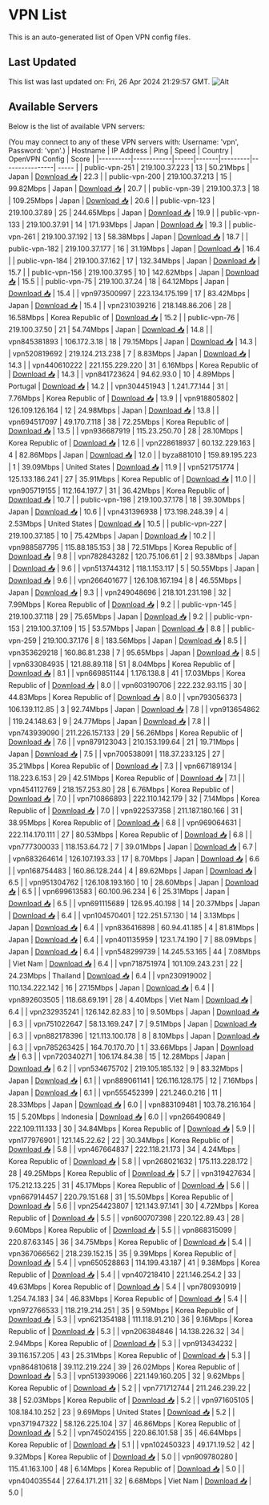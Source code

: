 # VPN List

This is an auto-generated list of Open VPN config files.

## Last Updated

This list was last updated on: Fri, 26 Apr 2024 21:29:57 GMT.
![Alt](https://repobeats.axiom.co/api/embed/186b98318ef1479477931607c1ad7d823f12451f.svg "Repobeats analytics image")

## Available Servers

Below is the list of available VPN servers:

(You may connect to any of these VPN servers with: Username: 'vpn', Password: 'vpn'.)
| Hostname | IP Address | Ping | Speed | Country | OpenVPN Config | Score |
|----------|------------|------|-------|---------|----------------| ----- |
| public-vpn-251 | 219.100.37.223 | 13 | 50.21Mbps | Japan | [Download 📥](./configs/server_0_JP.ovpn) | 22.3 |
| public-vpn-200 | 219.100.37.213 | 15 | 99.82Mbps | Japan | [Download 📥](./configs/server_1_JP.ovpn) | 20.7 |
| public-vpn-39 | 219.100.37.3 | 18 | 109.25Mbps | Japan | [Download 📥](./configs/server_2_JP.ovpn) | 20.6 |
| public-vpn-123 | 219.100.37.89 | 25 | 244.65Mbps | Japan | [Download 📥](./configs/server_3_JP.ovpn) | 19.9 |
| public-vpn-133 | 219.100.37.91 | 14 | 171.93Mbps | Japan | [Download 📥](./configs/server_4_JP.ovpn) | 19.3 |
| public-vpn-261 | 219.100.37.192 | 13 | 58.38Mbps | Japan | [Download 📥](./configs/server_5_JP.ovpn) | 18.7 |
| public-vpn-182 | 219.100.37.177 | 16 | 31.19Mbps | Japan | [Download 📥](./configs/server_6_JP.ovpn) | 16.4 |
| public-vpn-184 | 219.100.37.162 | 17 | 132.34Mbps | Japan | [Download 📥](./configs/server_7_JP.ovpn) | 15.7 |
| public-vpn-156 | 219.100.37.95 | 10 | 142.62Mbps | Japan | [Download 📥](./configs/server_8_JP.ovpn) | 15.5 |
| public-vpn-75 | 219.100.37.24 | 18 | 64.12Mbps | Japan | [Download 📥](./configs/server_9_JP.ovpn) | 15.4 |
| vpn973500997 | 223.134.175.199 | 17 | 83.42Mbps | Japan | [Download 📥](./configs/server_10_JP.ovpn) | 15.4 |
| vpn231039216 | 218.148.86.206 | 28 | 16.58Mbps | Korea Republic of | [Download 📥](./configs/server_11_KR.ovpn) | 15.2 |
| public-vpn-76 | 219.100.37.50 | 21 | 54.74Mbps | Japan | [Download 📥](./configs/server_12_JP.ovpn) | 14.8 |
| vpn845381893 | 106.172.3.18 | 18 | 79.15Mbps | Japan | [Download 📥](./configs/server_13_JP.ovpn) | 14.3 |
| vpn520819692 | 219.124.213.238 | 7 | 8.83Mbps | Japan | [Download 📥](./configs/server_14_JP.ovpn) | 14.3 |
| vpn440610222 | 221.155.229.220 | 31 | 6.16Mbps | Korea Republic of | [Download 📥](./configs/server_15_KR.ovpn) | 14.3 |
| vpn841723624 | 94.62.93.0 | 10 | 4.89Mbps | Portugal | [Download 📥](./configs/server_16_PT.ovpn) | 14.2 |
| vpn304451943 | 1.241.77.144 | 31 | 7.76Mbps | Korea Republic of | [Download 📥](./configs/server_17_KR.ovpn) | 13.9 |
| vpn918805802 | 126.109.126.164 | 12 | 24.98Mbps | Japan | [Download 📥](./configs/server_18_JP.ovpn) | 13.8 |
| vpn694517097 | 49.170.7.118 | 38 | 72.25Mbps | Korea Republic of | [Download 📥](./configs/server_19_KR.ovpn) | 13.5 |
| vpn936687919 | 115.23.250.70 | 28 | 28.10Mbps | Korea Republic of | [Download 📥](./configs/server_20_KR.ovpn) | 12.6 |
| vpn228618937 | 60.132.229.163 | 4 | 82.86Mbps | Japan | [Download 📥](./configs/server_21_JP.ovpn) | 12.0 |
| byza881010 | 159.89.195.223 | 1 | 39.09Mbps | United States | [Download 📥](./configs/server_22_US.ovpn) | 11.9 |
| vpn521751774 | 125.133.186.241 | 27 | 35.91Mbps | Korea Republic of | [Download 📥](./configs/server_23_KR.ovpn) | 11.0 |
| vpn905719155 | 112.164.197.7 | 31 | 36.42Mbps | Korea Republic of | [Download 📥](./configs/server_24_KR.ovpn) | 10.7 |
| public-vpn-198 | 219.100.37.178 | 18 | 39.30Mbps | Japan | [Download 📥](./configs/server_25_JP.ovpn) | 10.6 |
| vpn431396938 | 173.198.248.39 | 4 | 2.53Mbps | United States | [Download 📥](./configs/server_26_US.ovpn) | 10.5 |
| public-vpn-227 | 219.100.37.185 | 10 | 75.42Mbps | Japan | [Download 📥](./configs/server_27_JP.ovpn) | 10.2 |
| vpn988587795 | 115.88.185.153 | 38 | 72.51Mbps | Korea Republic of | [Download 📥](./configs/server_28_KR.ovpn) | 9.8 |
| vpn782843282 | 120.75.106.61 | 2 | 93.38Mbps | Japan | [Download 📥](./configs/server_29_JP.ovpn) | 9.6 |
| vpn513744312 | 118.1.153.117 | 5 | 50.55Mbps | Japan | [Download 📥](./configs/server_30_JP.ovpn) | 9.6 |
| vpn266401677 | 126.108.167.194 | 8 | 46.55Mbps | Japan | [Download 📥](./configs/server_31_JP.ovpn) | 9.3 |
| vpn249048696 | 218.101.231.198 | 32 | 7.99Mbps | Korea Republic of | [Download 📥](./configs/server_32_KR.ovpn) | 9.2 |
| public-vpn-145 | 219.100.37.118 | 29 | 75.65Mbps | Japan | [Download 📥](./configs/server_33_JP.ovpn) | 9.2 |
| public-vpn-153 | 219.100.37.109 | 15 | 53.57Mbps | Japan | [Download 📥](./configs/server_34_JP.ovpn) | 8.8 |
| public-vpn-259 | 219.100.37.176 | 8 | 183.56Mbps | Japan | [Download 📥](./configs/server_35_JP.ovpn) | 8.5 |
| vpn353629218 | 160.86.81.238 | 7 | 95.65Mbps | Japan | [Download 📥](./configs/server_36_JP.ovpn) | 8.5 |
| vpn633084935 | 121.88.89.118 | 51 | 8.04Mbps | Korea Republic of | [Download 📥](./configs/server_37_KR.ovpn) | 8.1 |
| vpn669851144 | 1.176.138.8 | 41 | 17.03Mbps | Korea Republic of | [Download 📥](./configs/server_38_KR.ovpn) | 8.0 |
| vpn603190706 | 222.232.93.115 | 30 | 44.83Mbps | Korea Republic of | [Download 📥](./configs/server_39_KR.ovpn) | 8.0 |
| vpn793056373 | 106.139.112.85 | 3 | 92.74Mbps | Japan | [Download 📥](./configs/server_40_JP.ovpn) | 7.8 |
| vpn913654862 | 119.24.148.63 | 9 | 24.77Mbps | Japan | [Download 📥](./configs/server_41_JP.ovpn) | 7.8 |
| vpn743939090 | 211.226.157.133 | 29 | 56.26Mbps | Korea Republic of | [Download 📥](./configs/server_42_KR.ovpn) | 7.6 |
| vpn879123043 | 210.153.199.64 | 21 | 19.71Mbps | Japan | [Download 📥](./configs/server_43_JP.ovpn) | 7.5 |
| vpn700538091 | 118.37.233.125 | 27 | 35.21Mbps | Korea Republic of | [Download 📥](./configs/server_44_KR.ovpn) | 7.3 |
| vpn667189134 | 118.223.6.153 | 29 | 42.51Mbps | Korea Republic of | [Download 📥](./configs/server_45_KR.ovpn) | 7.1 |
| vpn454112769 | 218.157.253.80 | 28 | 6.76Mbps | Korea Republic of | [Download 📥](./configs/server_46_KR.ovpn) | 7.0 |
| vpn710866893 | 222.110.142.179 | 32 | 7.14Mbps | Korea Republic of | [Download 📥](./configs/server_47_KR.ovpn) | 7.0 |
| vpn922537358 | 211.187.180.166 | 31 | 38.95Mbps | Korea Republic of | [Download 📥](./configs/server_48_KR.ovpn) | 6.8 |
| vpn969064631 | 222.114.170.111 | 27 | 80.53Mbps | Korea Republic of | [Download 📥](./configs/server_49_KR.ovpn) | 6.8 |
| vpn777300033 | 118.153.64.72 | 7 | 39.01Mbps | Japan | [Download 📥](./configs/server_50_JP.ovpn) | 6.7 |
| vpn683264614 | 126.107.193.33 | 17 | 8.70Mbps | Japan | [Download 📥](./configs/server_51_JP.ovpn) | 6.6 |
| vpn168754483 | 160.86.128.244 | 4 | 89.62Mbps | Japan | [Download 📥](./configs/server_52_JP.ovpn) | 6.5 |
| vpn951304762 | 126.108.193.160 | 10 | 28.60Mbps | Japan | [Download 📥](./configs/server_53_JP.ovpn) | 6.5 |
| vpn699613583 | 60.100.96.234 | 6 | 25.31Mbps | Japan | [Download 📥](./configs/server_54_JP.ovpn) | 6.5 |
| vpn691115689 | 126.95.40.198 | 14 | 20.37Mbps | Japan | [Download 📥](./configs/server_55_JP.ovpn) | 6.4 |
| vpn104570401 | 122.251.57.130 | 14 | 3.13Mbps | Japan | [Download 📥](./configs/server_56_JP.ovpn) | 6.4 |
| vpn836416898 | 60.94.41.185 | 4 | 81.81Mbps | Japan | [Download 📥](./configs/server_57_JP.ovpn) | 6.4 |
| vpn401135959 | 123.1.74.190 | 7 | 88.09Mbps | Japan | [Download 📥](./configs/server_58_JP.ovpn) | 6.4 |
| vpn548299739 | 14.245.53.165 | 44 | 7.08Mbps | Viet Nam | [Download 📥](./configs/server_59_VN.ovpn) | 6.4 |
| vpn718751974 | 101.109.243.231 | 22 | 24.23Mbps | Thailand | [Download 📥](./configs/server_60_TH.ovpn) | 6.4 |
| vpn230919002 | 110.134.222.142 | 16 | 27.15Mbps | Japan | [Download 📥](./configs/server_61_JP.ovpn) | 6.4 |
| vpn892603505 | 118.68.69.191 | 28 | 4.40Mbps | Viet Nam | [Download 📥](./configs/server_62_VN.ovpn) | 6.4 |
| vpn232935241 | 126.142.82.83 | 10 | 9.50Mbps | Japan | [Download 📥](./configs/server_63_JP.ovpn) | 6.3 |
| vpn751022647 | 58.13.169.247 | 7 | 9.51Mbps | Japan | [Download 📥](./configs/server_64_JP.ovpn) | 6.3 |
| vpn882178396 | 121.113.100.178 | 8 | 8.10Mbps | Japan | [Download 📥](./configs/server_65_JP.ovpn) | 6.3 |
| vpn785263425 | 164.70.170.70 | 1 | 33.66Mbps | Japan | [Download 📥](./configs/server_66_JP.ovpn) | 6.3 |
| vpn720340271 | 106.174.84.38 | 15 | 12.28Mbps | Japan | [Download 📥](./configs/server_67_JP.ovpn) | 6.2 |
| vpn534675702 | 219.105.185.132 | 9 | 83.32Mbps | Japan | [Download 📥](./configs/server_68_JP.ovpn) | 6.1 |
| vpn889061141 | 126.116.128.175 | 12 | 7.16Mbps | Japan | [Download 📥](./configs/server_69_JP.ovpn) | 6.1 |
| vpn555452399 | 221.246.0.216 | 11 | 28.33Mbps | Japan | [Download 📥](./configs/server_70_JP.ovpn) | 6.0 |
| vpn883109481 | 103.78.216.164 | 15 | 5.20Mbps | Indonesia | [Download 📥](./configs/server_71_ID.ovpn) | 6.0 |
| vpn266490849 | 222.109.111.133 | 30 | 34.84Mbps | Korea Republic of | [Download 📥](./configs/server_72_KR.ovpn) | 5.9 |
| vpn177976901 | 121.145.22.62 | 22 | 30.34Mbps | Korea Republic of | [Download 📥](./configs/server_73_KR.ovpn) | 5.8 |
| vpn467664837 | 222.118.21.173 | 34 | 4.24Mbps | Korea Republic of | [Download 📥](./configs/server_74_KR.ovpn) | 5.8 |
| vpn268021632 | 175.113.228.172 | 28 | 49.25Mbps | Korea Republic of | [Download 📥](./configs/server_75_KR.ovpn) | 5.7 |
| vpn319427634 | 175.212.13.225 | 31 | 45.17Mbps | Korea Republic of | [Download 📥](./configs/server_76_KR.ovpn) | 5.6 |
| vpn667914457 | 220.79.151.68 | 31 | 15.50Mbps | Korea Republic of | [Download 📥](./configs/server_77_KR.ovpn) | 5.6 |
| vpn254423807 | 121.143.97.141 | 30 | 4.72Mbps | Korea Republic of | [Download 📥](./configs/server_78_KR.ovpn) | 5.5 |
| vpn600707398 | 220.122.89.43 | 28 | 9.60Mbps | Korea Republic of | [Download 📥](./configs/server_79_KR.ovpn) | 5.5 |
| vpn868315099 | 220.87.63.145 | 36 | 34.75Mbps | Korea Republic of | [Download 📥](./configs/server_80_KR.ovpn) | 5.4 |
| vpn367066562 | 218.239.152.15 | 35 | 9.39Mbps | Korea Republic of | [Download 📥](./configs/server_81_KR.ovpn) | 5.4 |
| vpn650528863 | 114.199.43.187 | 41 | 9.38Mbps | Korea Republic of | [Download 📥](./configs/server_82_KR.ovpn) | 5.4 |
| vpn407218410 | 221.146.254.2 | 33 | 49.63Mbps | Korea Republic of | [Download 📥](./configs/server_83_KR.ovpn) | 5.4 |
| vpn780930919 | 1.254.74.183 | 34 | 46.83Mbps | Korea Republic of | [Download 📥](./configs/server_84_KR.ovpn) | 5.4 |
| vpn972766533 | 118.219.214.251 | 35 | 9.59Mbps | Korea Republic of | [Download 📥](./configs/server_85_KR.ovpn) | 5.3 |
| vpn621354188 | 111.118.91.210 | 36 | 9.16Mbps | Korea Republic of | [Download 📥](./configs/server_86_KR.ovpn) | 5.3 |
| vpn206384846 | 14.138.226.32 | 34 | 2.94Mbps | Korea Republic of | [Download 📥](./configs/server_87_KR.ovpn) | 5.3 |
| vpn913434232 | 39.116.157.205 | 43 | 25.31Mbps | Korea Republic of | [Download 📥](./configs/server_88_KR.ovpn) | 5.3 |
| vpn864810618 | 39.112.219.224 | 39 | 26.02Mbps | Korea Republic of | [Download 📥](./configs/server_89_KR.ovpn) | 5.3 |
| vpn513939066 | 221.149.160.205 | 32 | 9.62Mbps | Korea Republic of | [Download 📥](./configs/server_90_KR.ovpn) | 5.2 |
| vpn771712744 | 211.246.239.22 | 38 | 52.03Mbps | Korea Republic of | [Download 📥](./configs/server_91_KR.ovpn) | 5.2 |
| vpn971605105 | 108.184.10.252 | 23 | 9.69Mbps | United States | [Download 📥](./configs/server_92_US.ovpn) | 5.2 |
| vpn371947322 | 58.126.225.104 | 37 | 46.86Mbps | Korea Republic of | [Download 📥](./configs/server_93_KR.ovpn) | 5.2 |
| vpn745024155 | 220.86.101.58 | 35 | 46.64Mbps | Korea Republic of | [Download 📥](./configs/server_94_KR.ovpn) | 5.1 |
| vpn102450323 | 49.171.19.52 | 42 | 9.32Mbps | Korea Republic of | [Download 📥](./configs/server_95_KR.ovpn) | 5.0 |
| vpn909780280 | 115.41.163.100 | 48 | 6.14Mbps | Korea Republic of | [Download 📥](./configs/server_96_KR.ovpn) | 5.0 |
| vpn404035544 | 27.64.171.211 | 32 | 6.68Mbps | Viet Nam | [Download 📥](./configs/server_97_VN.ovpn) | 5.0 |
